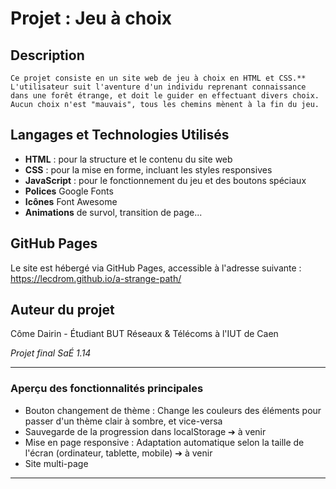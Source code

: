 # Projet : Jeu à choix

## Description
```text
Ce projet consiste en un site web de jeu à choix en HTML et CSS.**  
L'utilisateur suit l'aventure d'un individu reprenant connaissance dans une forêt étrange, et doit le guider en effectuant divers choix.  
Aucun choix n'est "mauvais", tous les chemins mènent à la fin du jeu.
```

## Langages et Technologies Utilisés
- **HTML** : pour la structure et le contenu du site web
- **CSS** : pour la mise en forme, incluant les styles responsives
- **JavaScript** : pour le fonctionnement du jeu et des boutons spéciaux
- **Polices** Google Fonts
- **Icônes** Font Awesome
- **Animations** de survol, transition de page...

## GitHub Pages
Le site est hébergé via GitHub Pages, accessible à l'adresse suivante : https://lecdrom.github.io/a-strange-path/

## Auteur du projet
Côme Dairin - Étudiant BUT Réseaux & Télécoms à l'IUT de Caen

*Projet final SaÉ 1.14*

--------
### Aperçu des fonctionnalités principales
- Bouton changement de thème : Change les couleurs des éléments pour passer d'un thème clair à sombre, et vice-versa
- Sauvegarde de la progression dans localStorage ➔ à venir
- Mise en page responsive : Adaptation automatique selon la taille de l'écran (ordinateur, tablette, mobile) ➔ à venir
- Site multi-page
--------
